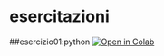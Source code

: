 # esercitazioni

##esercizio01:python [![Open in Colab](https://colab.research.google.com/assets/colab-badge.svg)](https://colab.research.google.com/github/maddaelle/esercitazioni/blob/main/01_intro.ipynb)

